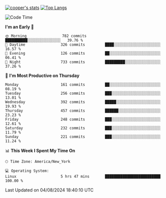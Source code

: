 [![cooper's stats](https://github-readme-stats-l2ak-km2n59e3j-coopjzs-projects.vercel.app/api?username=coopjz&count_private=true)](https://github.com/coopjz/github-readme-stats)
[![Top Langs](https://github-readme-stats-l2ak-km2n59e3j-coopjzs-projects.vercel.app/api/top-langs/?username=coopjz&count_private=true&langs_count=8&layout=compact&&hide=C)](https://github.com/coopjz/github-readme-stats)
<!--START_SECTION:waka-->
![Code Time](http://img.shields.io/badge/Code%20Time-170%20hrs%2029%20mins-blue)

**I'm an Early 🐤** 

```text
🌞 Morning                782 commits         ██████████░░░░░░░░░░░░░░░   39.76 % 
🌆 Daytime                326 commits         ████░░░░░░░░░░░░░░░░░░░░░   16.57 % 
🌃 Evening                126 commits         ██░░░░░░░░░░░░░░░░░░░░░░░   06.41 % 
🌙 Night                  733 commits         █████████░░░░░░░░░░░░░░░░   37.26 % 
```
📅 **I'm Most Productive on Thursday** 

```text
Monday                   161 commits         ██░░░░░░░░░░░░░░░░░░░░░░░   08.19 % 
Tuesday                  256 commits         ███░░░░░░░░░░░░░░░░░░░░░░   13.01 % 
Wednesday                392 commits         █████░░░░░░░░░░░░░░░░░░░░   19.93 % 
Thursday                 457 commits         ██████░░░░░░░░░░░░░░░░░░░   23.23 % 
Friday                   248 commits         ███░░░░░░░░░░░░░░░░░░░░░░   12.61 % 
Saturday                 232 commits         ███░░░░░░░░░░░░░░░░░░░░░░   11.79 % 
Sunday                   221 commits         ███░░░░░░░░░░░░░░░░░░░░░░   11.24 % 
```


📊 **This Week I Spent My Time On** 

```text
🕑︎ Time Zone: America/New_York

💻 Operating System: 
Linux                    5 hrs 47 mins       █████████████████████████   100.00 % 
```


 Last Updated on 04/08/2024 18:40:10 UTC
<!--END_SECTION:waka-->

